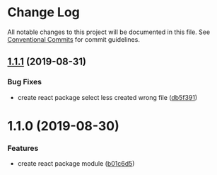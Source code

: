 # Change Log

All notable changes to this project will be documented in this file.
See [Conventional Commits](https://conventionalcommits.org) for commit guidelines.

## [1.1.1](https://github.com/ftb-family/ftb-cli/compare/ftb-react-package@1.1.0...ftb-react-package@1.1.1) (2019-08-31)


### Bug Fixes

* create react package select less created wrong file ([db5f391](https://github.com/ftb-family/ftb-cli/commit/db5f391))





# 1.1.0 (2019-08-30)


### Features

* create react package module ([b01c6d5](https://github.com/ftb-family/ftb-cli/commit/b01c6d5))
